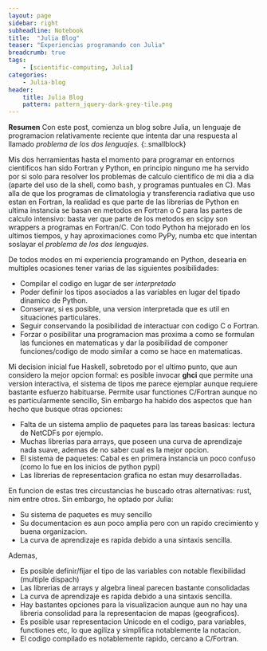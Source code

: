 ```yaml
---
layout: page
sidebar: right
subheadline: Notebook
title:  "Julia Blog"
teaser: "Experiencias programando con Julia"
breadcrumb: true
tags:
    - [scientific-computing, Julia]
categories:
    - Julia-blog
header:
    title: Julia Blog
    pattern: pattern_jquery-dark-grey-tile.png
---
```


**Resumen**
Con este post, comienza un blog sobre Julia, un lenguaje de programacion relativamente reciente que 
intenta dar una respuesta al llamado *problema de los dos lenguajes.*
{:.smallblock}

Mis dos herramientas hasta el momento para programar en entornos cientificos han sido Fortran 
y Python, en principio ninguno me ha servido por si solo para resolver los problemas de calculo
cientifico de mi dia a dia (aparte del uso de la shell, como bash, y programas puntuales en C).
Mas alla de que los programas de climatologia y transferencia radiativa que uso estan en Fortran,
la realidad es que parte de las librerias de Python en ultima instancia se basan en metodos en 
Fortran o C para las partes de calculo intensivo: basta ver que parte de los metodos en scipy
son wrappers a programas en Fortran/C. Con todo Python ha mejorado en los ultimos tiempos, y hay
aproximaciones como PyPy, numba etc que intentan soslayar el *problema de los dos lenguajes*.

De todos modos en mi experiencia programando en Python, desearia en multiples ocasiones tener varias
de las siguientes posibilidades:

- Compilar el codigo en lugar de ser *interpretado*
- Poder definir los tipos asociados a las variables en lugar del tipado dinamico de Python.
- Conservar, si es posible, una version interpretada que es util en situaciones particulares.
- Seguir conservando la posibilidad de interactuar con codigo C o Fortran.
- Forzar o posibilitar una programacion mas proxima a como se formulan las funciones en matematicas y dar la posibilidad de componer funciones/codigo de modo similar a como se hace en matematicas.

Mi decision inicial fue Haskell, sobretodo por el ultimo punto, que aun considero la mejor opcion formal:
es posible invocar **ghci** que permite una version interactiva, el sistema de tipos me parece ejemplar aunque
requiere bastante esfuerzo habituarse. Permite usar functiones C/Fortran aunque no es particularmente sencillo,
Sin embargo ha habido dos aspectos que han hecho que busque otras opciones:

- Falta de un sistema amplio de paquetes para las tareas basicas: lectura de NetCDFs por ejemplo.
- Muchas librerias para arrays, que poseen una curva de aprendizaje nada suave, ademas de no saber cual es la mejor opcion.
- El sistema de paquetes: Cabal es en primera instancia un poco confuso (como lo fue en los inicios de python pypi)
- Las librerias de representacion grafica no estan muy desarrolladas.

En funcion de estas tres circustancias he buscado otras alternativas: rust, nim entre otros. Sin embargo,
he optado por Julia:

- Su sistema de paquetes es muy sencillo
- Su documentacion es aun poco amplia pero con un rapido crecimiento y buena organizacion.
- La curva de aprendizaje es rapida debido a una sintaxis sencilla.

Ademas,

- Es posible definir/fijar el tipo de las variables con notable flexibilidad (multiple dispach)
- Las librerias de arrays y algebra lineal parecen bastante consolidadas 
- La curva de aprendizaje es rapida debido a una sintaxis sencilla.
- Hay bastantes opciones para la visualizacion aunque aun no hay una libreria consolidad para la
representacion de mapas (geograficos).
- Es posible usar representacion Unicode en el codigo, para variables, functiones etc, lo que
agiliza y simplifica notablemente la notacion.
- El codigo compilado es notablemente rapido, cercano a C/Fortran.







